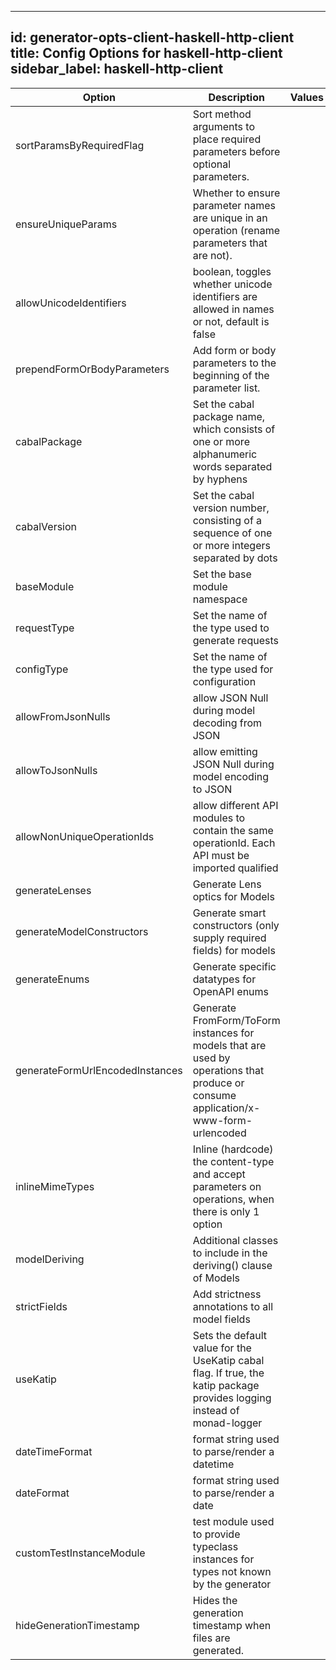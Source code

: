 
---
id: generator-opts-client-haskell-http-client
title: Config Options for haskell-http-client
sidebar_label: haskell-http-client
---

| Option | Description | Values | Default |
| ------ | ----------- | ------ | ------- |
|sortParamsByRequiredFlag|Sort method arguments to place required parameters before optional parameters.| |true|
|ensureUniqueParams|Whether to ensure parameter names are unique in an operation (rename parameters that are not).| |true|
|allowUnicodeIdentifiers|boolean, toggles whether unicode identifiers are allowed in names or not, default is false| |false|
|prependFormOrBodyParameters|Add form or body parameters to the beginning of the parameter list.| |false|
|cabalPackage|Set the cabal package name, which consists of one or more alphanumeric words separated by hyphens| |null|
|cabalVersion|Set the cabal version number, consisting of a sequence of one or more integers separated by dots| |null|
|baseModule|Set the base module namespace| |null|
|requestType|Set the name of the type used to generate requests| |null|
|configType|Set the name of the type used for configuration| |null|
|allowFromJsonNulls|allow JSON Null during model decoding from JSON| |true|
|allowToJsonNulls|allow emitting JSON Null during model encoding to JSON| |false|
|allowNonUniqueOperationIds|allow different API modules to contain the same operationId. Each API must be imported qualified| |false|
|generateLenses|Generate Lens optics for Models| |true|
|generateModelConstructors|Generate smart constructors (only supply required fields) for models| |true|
|generateEnums|Generate specific datatypes for OpenAPI enums| |true|
|generateFormUrlEncodedInstances|Generate FromForm/ToForm instances for models that are used by operations that produce or consume application/x-www-form-urlencoded| |true|
|inlineMimeTypes|Inline (hardcode) the content-type and accept parameters on operations, when there is only 1 option| |true|
|modelDeriving|Additional classes to include in the deriving() clause of Models| |null|
|strictFields|Add strictness annotations to all model fields| |true|
|useKatip|Sets the default value for the UseKatip cabal flag. If true, the katip package provides logging instead of monad-logger| |true|
|dateTimeFormat|format string used to parse/render a datetime| |null|
|dateFormat|format string used to parse/render a date| |%Y-%m-%d|
|customTestInstanceModule|test module used to provide typeclass instances for types not known by the generator| |null|
|hideGenerationTimestamp|Hides the generation timestamp when files are generated.| |true|
